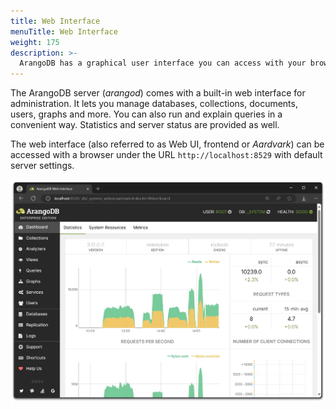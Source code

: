 ```yaml
---
title: Web Interface
menuTitle: Web Interface
weight: 175
description: >-
  ArangoDB has a graphical user interface you can access with your browser 
---
```

The ArangoDB server (*arangod*) comes with a built-in web interface for
administration. It lets you manage databases, collections, documents,
users, graphs and more. You can also run and explain queries in a
convenient way. Statistics and server status are provided as well.

The web interface (also referred to as Web UI, frontend or *Aardvark*) can be accessed with a
browser under the URL `http://localhost:8529` with default server settings.

![Single-server Web Interface](../../../../images/ui-dashboard312.webp)
